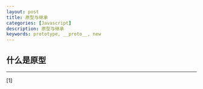 ```yaml
---
layout: post
title: 原型与继承
categories: [Javascript]
description: 原型与继承
keywords: prototype, __proto__, new
---
```


## 什么是原型




---

[1] []()
